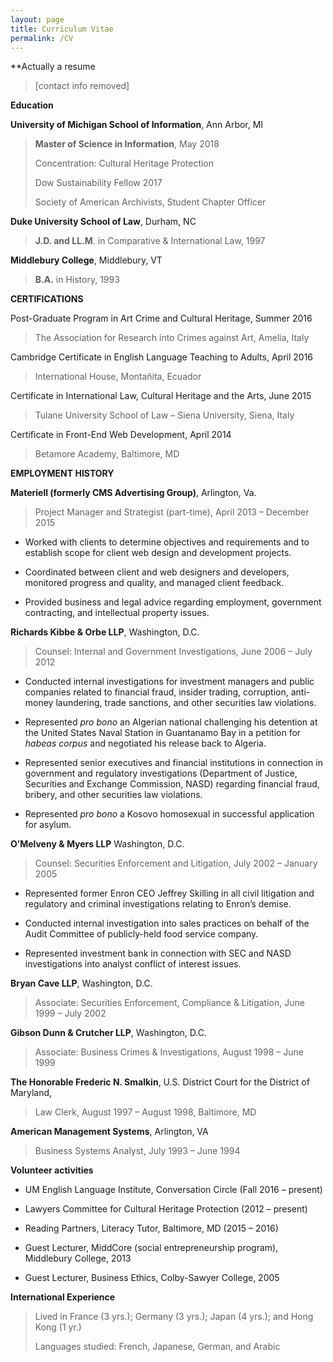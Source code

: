 ```yaml
---
layout: page
title: Curriculum Vitae
permalink: /CV
---
```


**Actually a resume

> [contact info removed]
>

**Education**

**University of Michigan School of Information**, Ann Arbor, MI

> **Master of Science in Information**, May 2018
>
> Concentration: Cultural Heritage Protection
>
> Dow Sustainability Fellow 2017
>
> Society of American Archivists, Student Chapter Officer
>

**Duke University School of Law**, Durham, NC

> **J.D. and LL.M**. in Comparative & International Law, 1997
>

**Middlebury College**, Middlebury, VT

> **B.A.** in History, 1993

**CERTIFICATIONS**

Post-Graduate Program in Art Crime and Cultural Heritage, Summer 2016

> The Association for Research into Crimes against Art, Amelia, Italy
>

Cambridge Certificate in English Language Teaching to Adults, April 2016

> International House, Montañita, Ecuador
>

Certificate in International Law, Cultural Heritage and the Arts, June 2015

> Tulane University School of Law – Siena University, Siena, Italy
>

Certificate in Front-End Web Development, April 2014

> Betamore Academy, Baltimore, MD

**EMPLOYMENT HISTORY**

**Materiell (formerly CMS Advertising Group)**, Arlington, Va.

> Project Manager and Strategist (part-time), April 2013 – December 2015

-   Worked with clients to determine objectives and requirements and to establish scope for client web design and development projects.

-   Coordinated between client and web designers and developers, monitored progress and quality, and managed client feedback.

-   Provided business and legal advice regarding employment, government contracting, and intellectual property issues.

**Richards Kibbe & Orbe LLP**, Washington, D.C.

> Counsel: Internal and Government Investigations, June 2006 – July 2012

-   Conducted internal investigations for investment managers and public companies related to financial fraud, insider trading, corruption, anti-money laundering, trade sanctions, and other securities law violations.

-   Represented *pro bono* an Algerian national challenging his detention at the United States Naval Station in Guantanamo Bay in a petition for *habeas corpus* and negotiated his release back to Algeria.

-   Represented senior executives and financial institutions in connection in government and regulatory investigations (Department of Justice, Securities and Exchange Commission, NASD) regarding financial fraud, bribery, and other securities law violations.

-   Represented *pro bono* a Kosovo homosexual in successful application for asylum.

**O’Melveny & Myers LLP** Washington, D.C.

> Counsel: Securities Enforcement and Litigation, July 2002 – January 2005

-   Represented former Enron CEO Jeffrey Skilling in all civil litigation and regulatory and criminal investigations relating to Enron’s demise.

-   Conducted internal investigation into sales practices on behalf of the Audit Committee of publicly-held food service company.

-   Represented investment bank in connection with SEC and NASD investigations into analyst conflict of interest issues.

**Bryan Cave LLP**, Washington, D.C.

> Associate: Securities Enforcement, Compliance & Litigation, June 1999 – July 2002

**Gibson Dunn & Crutcher LLP**, Washington, D.C.

> Associate: Business Crimes & Investigations, August 1998 – June 1999

**The Honorable Frederic N. Smalkin**, U.S. District Court for the District of Maryland,

> Law Clerk, August 1997 – August 1998, Baltimore, MD
>

**American Management Systems**, Arlington, VA

> Business Systems Analyst, July 1993 – June 1994

**Volunteer activities**

-   UM English Language Institute, Conversation Circle (Fall 2016 – present)

-   Lawyers Committee for Cultural Heritage Protection (2012 – present)

-   Reading Partners, Literacy Tutor, Baltimore, MD (2015 – 2016)

-   Guest Lecturer, MiddCore (social entrepreneurship program), Middlebury College, 2013

-   Guest Lecturer, Business Ethics, Colby-Sawyer College, 2005

**International Experience**

> Lived in France (3 yrs.); Germany (3 yrs.); Japan (4 yrs.); and Hong Kong (1 yr.)
>
> Languages studied: French, Japanese, German, and Arabic
